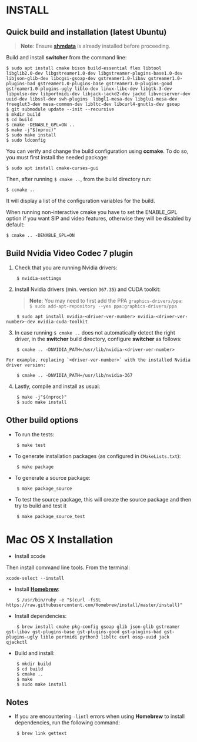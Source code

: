 INSTALL   
=======

## Quick build and installation (latest Ubuntu)

> **Note**: Ensure **[shmdata](https://github.com/sat-metalab/shmdata)** is already installed before proceeding.

Build and install **switcher** from the command line:

```
$ sudo apt install cmake bison build-essential flex libtool libglib2.0-dev libgstreamer1.0-dev libgstreamer-plugins-base1.0-dev libjson-glib-dev libcgsi-gsoap-dev gstreamer1.0-libav gstreamer1.0-plugins-bad gstreamer1.0-plugins-base gstreamer1.0-plugins-good gstreamer1.0-plugins-ugly liblo-dev linux-libc-dev libgtk-3-dev libpulse-dev libportmidi-dev libjack-jackd2-dev jackd libvncserver-dev uuid-dev libssl-dev swh-plugins  libgl1-mesa-dev libglu1-mesa-dev freeglut3-dev mesa-common-dev libltc-dev libcurl4-gnutls-dev gsoap
$ git submodule update --init --recursive
$ mkdir build
$ cd build
$ cmake -DENABLE_GPL=ON ..
$ make -j"$(nproc)"
$ sudo make install
$ sudo ldconfig
```

You can verify and change the build configuration using **ccmake**. To do so, you must first install the needed package:
    
```
$ sudo apt install cmake-curses-gui
```
    
Then, after running `$ cmake ..`, from the build directory run:

```
$ ccmake ..
```
    
It will display a list of the configuration variables for the build.

When running non-interactive cmake you have to set the ENABLE\_GPL option if you want SIP and video features, otherwise they will be disabled by default:
```
$ cmake .. -DENABLE_GPL=ON
```

## Build Nvidia Video Codec 7 plugin

1. Check that you are running Nvidia drivers:

```
    $ nvidia-settings
```

2. Install Nvidia drivers (min. version `367.35`) and CUDA toolkit:

    > **Note**: You may need to first add the PPA `graphics-drivers/ppa`:  
    > `$ sudo add-apt-repository --yes ppa:graphics-drivers/ppa`

```
    $ sudo apt install nvidia-<driver-ver-number> nvidia-<driver-ver-number>-dev nvidia-cuda-toolkit
```

3. In case running `$ cmake ..` does not automatically detect the right driver, in the **switcher** build directory, configure **switcher** as follows:

```
    $ cmake .. -DNVIDIA_PATH=/usr/lib/nvidia-<driver-ver-number>
```

    For example, replacing `<driver-ver-number>` with the installed Nvidia driver version:

```
    $ cmake .. -DNVIDIA_PATH=/usr/lib/nvidia-367
```

4. Lastly, compile and install as usual:

```
    $ make -j"$(nproc)"
    $ sudo make install
```

## Other build options

* To run the tests:

```
    $ make test
```

* To generate installation packages (as configured in `CMakeLists.txt`):

```
    $ make package
```

* To generate a source package:

```
    $ make package_source
```

* To test the source package, this will create the source package and then try to build and test it

```
    $ make package_source_test
```

# Mac OS X Installation

* Install xcode

Then install command line tools. From the terminal:
```
xcode-select --install
```

* Install **[Homebrew](https://github.com/Homebrew/brew)**:

```
    $ /usr/bin/ruby -e "$(curl -fsSL https://raw.githubusercontent.com/Homebrew/install/master/install)"
```

* Install dependencies:

```
    $ brew install cmake pkg-config gsoap glib json-glib gstreamer gst-libav gst-plugins-base gst-plugins-good gst-plugins-bad gst-plugins-ugly liblo portmidi python3 libltc curl ossp-uuid jack qjackctl
```

* Build and install:

```
    $ mkdir build
    $ cd build
    $ cmake ..
    $ make
    $ sudo make install
```

## Notes

* If you are encountering `-lintl` errors when using **Homebrew** to install dependencies, run the following command:

```
    $ brew link gettext
```

